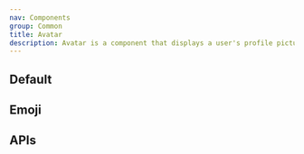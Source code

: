 ```yaml
---
nav: Components
group: Common
title: Avatar
description: Avatar is a component that displays a user's profile picture or initials. It can be customized with props like size, shape, background color, and image source. If no image source is provided, it will display the user's initials. This component is typically used in user profile pages, comment sections, or messaging applications.
---
```


## Default

<code src="./demos/index.tsx" nopadding></code>

## Emoji

<code src="./demos/Emoji.tsx" center></code>

## APIs

<API></API>
